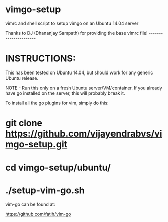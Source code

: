 # vimgo-setup
vimrc and shell script to setup vimgo on an Ubuntu 14.04 server

Thanks to DJ (Dhananjay Sampath) for providing the base vimrc file!
          ----------------------


INSTRUCTIONS:
============

This has been tested on Ubuntu 14.04, but should work for any
generic Ubuntu release.

NOTE - Run this only on a fresh Ubuntu server/VM/container. If
you already have go installed on the server, this will probably
break it.

To install all the go plugins for vim, simply do this:

# git clone  https://github.com/vijayendrabvs/vimgo-setup.git
# cd vimgo-setup/ubuntu/
# ./setup-vim-go.sh 

vim-go can be found at:

https://github.com/fatih/vim-go

